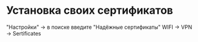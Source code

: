 # Установка своих сертификатов

"Настройки" → в поиске введите "Надёжные сертификаты"
WIFI -> VPN -> Sertificates
